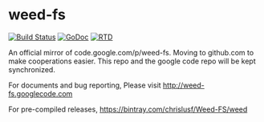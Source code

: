 weed-fs
=======

[![Build Status](https://travis-ci.org/chrislusf/weed-fs.svg?branch=master)](https://travis-ci.org/chrislusf/weed-fs)
[![GoDoc](https://godoc.org/github.com/chrislusf/weed-fs/go?status.svg)](https://godoc.org/github.com/chrislusf/weed-fs/go)
[![RTD](https://readthedocs.org/projects/weed-fs/badge/?version=latest)](http://weed-fs.readthedocs.org/en/latest/)

An official mirror of code.google.com/p/weed-fs. 
Moving to github.com to make cooperations easier. 
This repo and the google code repo will be kept synchronized.


For documents and bug reporting, Please visit
 http://weed-fs.googlecode.com
 
For pre-compiled releases,
 https://bintray.com/chrislusf/Weed-FS/weed

